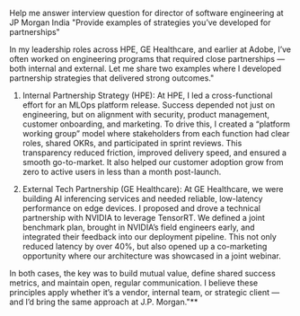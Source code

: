 Help me answer interview question for director of software engineering at JP Morgan India
"Provide examples of strategies you’ve developed for partnerships"

In my leadership roles across HPE, GE Healthcare, and earlier at Adobe, I’ve often worked on engineering programs that required close partnerships — both internal and external. Let me share two examples where I developed partnership strategies that delivered strong outcomes."

1. Internal Partnership Strategy (HPE):
At HPE, I led a cross-functional effort for an MLOps platform release. Success depended not just on engineering, but on alignment with security, product management, customer onboarding, and marketing.
To drive this, I created a “platform working group” model where stakeholders from each function had clear roles, shared OKRs, and participated in sprint reviews. This transparency reduced friction, improved delivery speed, and ensured a smooth go-to-market. It also helped our customer adoption grow from zero to active users in less than a month post-launch.

2. External Tech Partnership (GE Healthcare):
At GE Healthcare, we were building AI inferencing services and needed reliable, low-latency performance on edge devices. I proposed and drove a technical partnership with NVIDIA to leverage TensorRT.
We defined a joint benchmark plan, brought in NVIDIA’s field engineers early, and integrated their feedback into our deployment pipeline. This not only reduced latency by over 40%, but also opened up a co-marketing opportunity where our architecture was showcased in a joint webinar.

In both cases, the key was to build mutual value, define shared success metrics, and maintain open, regular communication. I believe these principles apply whether it’s a vendor, internal team, or strategic client — and I’d bring the same approach at J.P. Morgan."**
